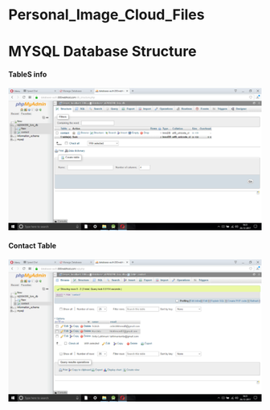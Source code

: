 # Personal_Image_Cloud_Files
<h1>MYSQL Database Structure</h1>
<h4>TableS info</h4>
<img src = "db_structure_1.png" width = "1000">
<h4>Contact Table</h4>
<img src = "db_structure_2.png" width = "1000">
